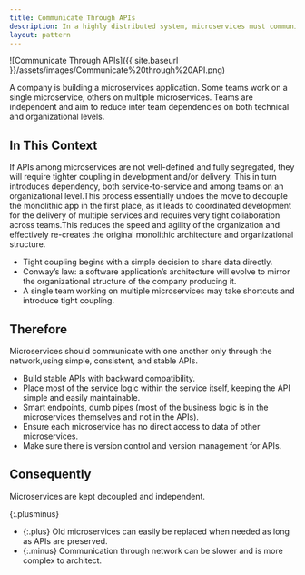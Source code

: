 ```yaml
---
title: Communicate Through APIs
description: In a highly distributed system, microservices must communicate with one another via stable and strongly segregated APIs
layout: pattern
---
```


![Communicate Through APIs]({{ site.baseurl }}/assets/images/Communicate%20through%20API.png)

A company is building a microservices application. Some teams work on a single microservice, others on multiple microservices. Teams are independent and aim to reduce inter team dependencies on both technical and organizational levels.

## In This Context

If APIs among microservices are not well-defined and fully segregated, they will require tighter coupling in development and/or delivery. This in turn introduces dependency, both service-to-service and among teams on an organizational level.This process essentially undoes the move to decouple the monolithic app in the first place, as it leads to coordinated development for the delivery of multiple services and requires very tight collaboration across teams.This reduces the speed and agility of the organization and effectively re-creates the original monolithic architecture and organizational structure.

- Tight coupling begins with a simple decision to share data directly.
- Conway’s law: a software application’s architecture will evolve to mirror the organizational structure of the company producing it.
- A single team working on multiple microservices may take shortcuts and introduce tight coupling.

## Therefore

Microservices should communicate with one another only through the network,using simple, consistent, and stable APIs.

- Build stable APIs with backward compatibility.
- Place most of the service logic within the service itself, keeping the API simple and easily maintainable.
- Smart endpoints, dumb pipes (most of the business logic is in the microservices themselves and not in the APIs).
- Ensure each microservice has no direct access to data of other microservices.
- Make sure there is version control and version management for APIs.

## Consequently

Microservices are kept decoupled and independent.

{:.plusminus}
- {:.plus} Old microservices can easily be replaced when needed as long as APIs are preserved.
- {:.minus} Communication through network can be slower and is more complex to architect.
